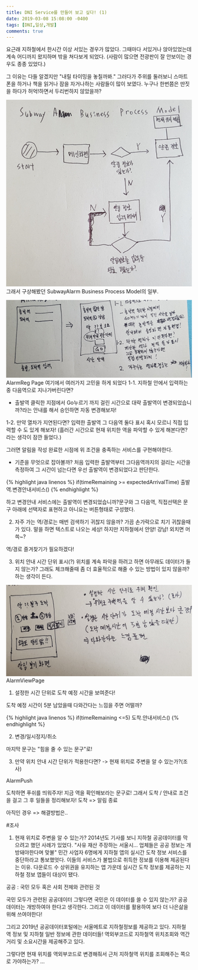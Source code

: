 ```yaml
---
title: DNI Service를 만들어 보고 싶다! (1)
date: 2019-03-08 15:08:00 -0400
tags: [DNI,일상,개발]
comments: true
---
```


요근래 지하철에서 한시간 이상 서있는 경우가 많았다.
그때마다 서있거나 앉아있었는데 계속 어디까지 왔지하며 밖을 쳐다보게 되었다.
(사람이 많으면 전광판이 잘 안보이는 경우도 종종 있었다.)

그 이유는 다들 알겠지만 "내릴 타이밍을 놓칠까봐."
그러다가 주위를 둘러보니 스마트폰을 하거나 책을 읽거나 잠을 자거나하는 사람들이 많이 보였다.
누구나 한번쯤은 딴짓을 하다가 허억!하면서 두리번하지 않았을까?

![Alt text](/assets/images/post-img-190308-1.jpg "프로필 사진") <br />
그래서 구상해봤던 SubwayAlarm Business Process Model의 일부.

![Alt text](/assets/images/post-img-190308-2.jpg "프로필 사진") <br />
AlarmReg Page
여기에서 여러가지 고민을 하게 되었다
1-1. 지하철 안에서 입력하는중 다음역으로 지나가버린다면?
- 출발역 클릭한 지점에서 Go누르기 까지 걸린 시간으로
대략 출발역이 변경되었습니까?라는 안내를 해서 승인하면 자동 변경해보자!

1-2. 만약 열차가 지연된다면?
입력한 출발역 그 다음역 둘다 표시
혹시 모르니 직접 입력할 수 도 있게 해보자!
(흘러간 시간으로 현재 위치한 역을 파악할 수 있게 해본다면?라는 생각이 잠깐 들었다.)

그러면 알림을 작성 완료한 시점에 위 조건을 충족하는 서비스를 구현해야한다.

- 기준을 무엇으로 잡아볼까?
처음 입력한 출발역부터 그다음역까지의 걸리는 시간을 측정하여
그 시간이 넘는다면 우선 출발역이 변경되었다고 판단한다.

{% highlight java linenos %}
if(timeRemaining >= expectedArrivalTime)
    출발역.변경안내서비스()
{% endhighlight %}    

하고 변경안내 서비스에는 출발역이 변경되었습니까?문구와
그 다음역, 직접선택은 문구 아래에 선택자로 표현하고
아니요는 버튼형태로 구성했다.

2. 자주 가는 역/경로는 매번 검색하기 귀찮지 않을까?
가끔 손가락으로 치기 귀찮을때가 있다.
말을 하면 텍스트로 나오는 세상! 
하지만 지하철에서 안양! 강남! 외치면 머쓱~?

역/경로 즐겨찾기가 필요하겠다!

3. 위치 안내 시간 단위 표시(?)
위치를 계속 파악을 하려고 하면 아무래도 데이터가 들지 않는가?
그래도 체크해줄때 좀 더 효율적으로 해줄 수 있는 방법이 있지 않을까?하는 생각이 든다.


![Alt text](/assets/images/post-img-190308-3.jpg "프로필 사진") <br />
AlarmViewPage
1. 설정한 시간 단위로 도착 예정 시간을 보여준다!

도착 예정 시간이 5분 남았을때
다와간다는 느낌을 주면 어떨까?

{% highlight java linenos %}
if(timeRemaining <=5)
    도착.안내서비스()
{% endhighlight %}    

2. 변경/일시정지/취소

마지막 문구는 "힘을 줄 수 있는 문구"로!

3. 만약 위치 안내 시간 단위가 적용한다면?
-> 현재 위치로 주변을 알 수 있는가?(조사)

AlarmPush

도착하면 푸쉬를 띄워주자!
지금 역을 확인해보라는 문구로!
그래서 도착 / 안내로 조건을 걸고 그 후 일들을 정리해보자!
도착 => 알림 종료

아직인 경우
=> 해결방법은..

#조사
1. 현재 위치로 주변을 알 수 있는가?
2014년도 기사를 보니 지하철 공공데이터를 막으려고 했던 사례가 있었다.
"사유 재산 주장하는 서울시… 업체들은 공공 정보는 개방돼야한다며 맞불"
민간 사업자 6명에게 지하철 앱의 실시간 도착 정보 서비스를 중단하라고 통보했엇다.
이들의 서비스가 불법으로 취득한 정보를 이용해 제공된다는 이유.
다운로드 수 상위권을 유지하는 앱 가운데 실시간 도착 정보를 제공하는 
지하철 정보 앱들이 대상이 됐다.

공공 : 국민 모두 혹은 사회 전체와 관련된 것

국민 모두가 관련된 공공데이터
그렇다면 국민은 이 데이터를 쓸 수 있지 않는가?
공공데이터는 개방하여야 한다고 생각한다.
그리고 이 데이터를 활용하여 보다 더 나은삶을 위해 쓰여야한다!

그리고 2019년 공공데이터포털에는 서울메트로 지하철정보를 제공하고 있다.
지하철 역 정보 및 지하철 일반 정보에 관한 데이터들!
역외부코드로 지하철역 위치조회와 역간 거리 및 소요시간을 제공해주고 있다.

그렇다면
현재 위치를 역외부코드로 변경해줘서 근처 지하철역 위치를 조회해주는 쪽으로 가야하는가?
...